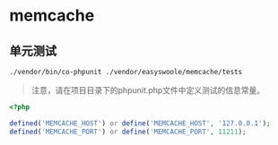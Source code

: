 # memcache

## 单元测试

```bash
./vendor/bin/co-phpunit ./vendor/easyswoole/memcache/tests
```

> 注意，请在项目目录下的phpunit.php文件中定义测试的信息常量。


```php
<?php

defined('MEMCACHE_HOST') or define('MEMCACHE_HOST', '127.0.0.1');
defined('MEMCACHE_PORT') or define('MEMCACHE_PORT', 11211);


```